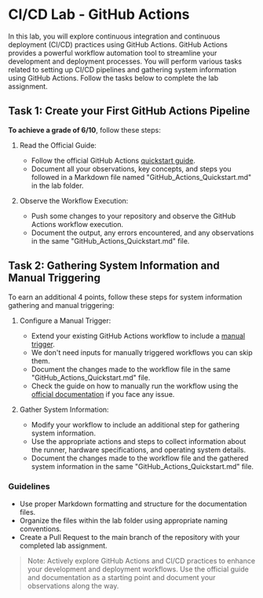 # CI/CD Lab - GitHub Actions

In this lab, you will explore continuous integration and continuous deployment (CI/CD) practices using GitHub Actions. GitHub Actions provides a powerful workflow automation tool to streamline your development and deployment processes. You will perform various tasks related to setting up CI/CD pipelines and gathering system information using GitHub Actions. Follow the tasks below to complete the lab assignment.

## Task 1: Create your First GitHub Actions Pipeline

**To achieve a grade of 6/10**, follow these steps:

1. Read the Official Guide:
   - Follow the official GitHub Actions [quickstart guide](https://docs.github.com/en/actions/quickstart).
   - Document all your observations, key concepts, and steps you followed in a Markdown file named "GitHub_Actions_Quickstart.md" in the lab folder.

2. Observe the Workflow Execution:
   - Push some changes to your repository and observe the GitHub Actions workflow execution.
   - Document the output, any errors encountered, and any observations in the same "GitHub_Actions_Quickstart.md" file.

## Task 2: Gathering System Information and Manual Triggering

To earn an additional 4 points, follow these steps for system information gathering and manual triggering:

1. Configure a Manual Trigger:
   - Extend your existing GitHub Actions workflow to include a [manual trigger](https://docs.github.com/en/actions/using-workflows/triggering-a-workflow#defining-inputs-for-manually-triggered-workflows).
   - We don't need inputs for manually triggered workflows you can skip them.
   - Document the changes made to the workflow file in the same "GitHub_Actions_Quickstart.md" file.
   - Check the guide on how to manually run the workflow using the [official documentation](https://docs.github.com/en/actions/using-workflows/manually-running-a-workflow) if you face any issue.

2. Gather System Information:
   - Modify your workflow to include an additional step for gathering system information.
   - Use the appropriate actions and steps to collect information about the runner, hardware specifications, and operating system details.
   - Document the changes made to the workflow file and the gathered system information in the same "GitHub_Actions_Quickstart.md" file.

### Guidelines

- Use proper Markdown formatting and structure for the documentation files.
- Organize the files within the lab folder using appropriate naming conventions.
- Create a Pull Request to the main branch of the repository with your completed lab assignment.

> Note: Actively explore GitHub Actions and CI/CD practices to enhance your development and deployment workflows. Use the official guide and documentation as a starting point and document your observations along the way.
